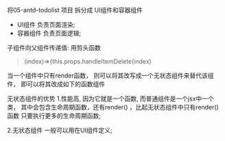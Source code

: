 将05-antd-todolist 项目 拆分成 UI组件和容器组件
- UI组件  负责页面渲染; 
- 容器组件  负责页面逻辑;

子组件向父组件传递值: 用剪头函数
> (index)=>{this.props.handleItemDelete(index)

当一个组件中只有render函数， 则可以将其改写成一个无状态组件来替代该组件， 即可以将其改成如下的函数组件

无状态组件的优势
1.性能高, 因为它就是一个函数, 而普通组件是一个jsx中一个类， 其中会包含生命周期函数，还有render() ，比起无状态组件中只有render()函数 只要执行更多的生命周期函数;

2.无状态组件 一般可以用在UI组件定义; 